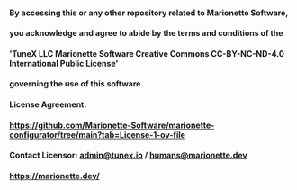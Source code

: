 #### By accessing this or any other repository related to Marionette Software,
#### you acknowledge and agree to abide by the terms and conditions of the
#### 'TuneX LLC Marionette Software Creative Commons CC-BY-NC-ND-4.0 International Public License'
#### governing the use of this software.

#### License Agreement: 
#### https://github.com/Marionette-Software/marionette-configurator/tree/main?tab=License-1-ov-file

#### Contact Licensor: admin@tunex.io / humans@marionette.dev
#### https://marionette.dev/
